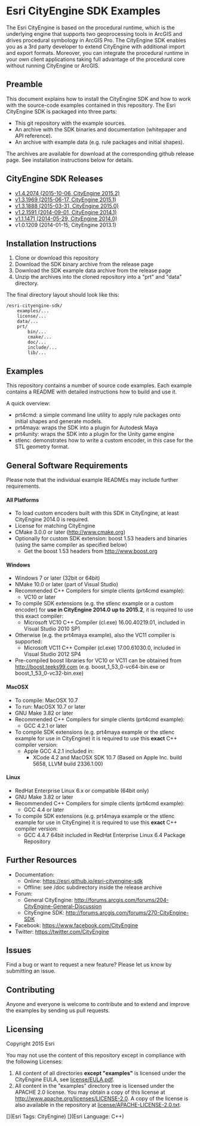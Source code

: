 # Esri CityEngine SDK Examples

The Esri CityEngine is based on the procedural runtime, which is the underlying engine that supports two geoprocessing tools in ArcGIS and drives procedural symbology in ArcGIS Pro. The CityEngine SDK enables you as a 3rd party developer to extend CityEngine with additional import and export formats. Moreover, you can integrate the procedural runtime in your own client applications taking full advantage of the procedural core without running CityEngine or ArcGIS.

## Preamble

This document explains how to install the CityEngine SDK and how to work with the source-code examples contained in this repository. The Esri CityEngine SDK is packaged into three parts:
- This git repository with the example sources.
- An archive with the SDK binaries and documentation (whitepaper and API reference).
- An archive with example data (e.g. rule packages and initial shapes).

The archives are available for download at the corresponding github release page. See installation instructions below for details.

## CityEngine SDK Releases
- [v1.4.2074 (2015-10-06, CityEngine 2015.2)](https://github.com/Esri/esri-cityengine-sdk/releases/tag/1.4.2074)
- [v1.3.1969 (2015-06-17, CityEngine 2015.1)](https://github.com/Esri/esri-cityengine-sdk/releases/tag/1.3.1969)
- [v1.3.1888 (2015-03-31, CityEngine 2015.0)](https://github.com/Esri/esri-cityengine-sdk/releases/tag/1.3.1888)
- [v1.2.1591 (2014-09-01, CityEngine 2014.1)](https://github.com/Esri/esri-cityengine-sdk/releases/tag/1.2.1591)
- [v1.1.1471 (2014-05-29, CityEngine 2014.0)](https://github.com/Esri/esri-cityengine-sdk/releases/tag/1.1.1471)
- v1.0.1209 (2014-01-15, CityEngine 2013.1)

## Installation Instructions
1. Clone or download this repository
2. Download the SDK binary archive from the release page
3. Download the SDK example data archive from the release page
4. Unzip the archives into the cloned repository into a "prt" and "data" directory.

The final directory layout should look like this:
```
/esri-cityengine-sdk/
    examples/...
    license/...
    data/...
    prt/
        bin/...
        cmake/...
        doc/...
        include/...
        lib/...
```

## Examples
This repository contains a number of source code examples. Each example contains a README with detailed instructions how to build and use it.

A quick overview:
- prt4cmd: a simple command line utility to apply rule packages onto initial shapes and generate models.
- prt4maya: wraps the SDK into a plugin for Autodesk Maya
- prt4unity: wraps the SDK into a plugin for the Unity game engine
- stlenc: demonstrates how to write a custom encoder, in this case for the STL geometry format.

## General Software Requirements
Please note that the individual example READMEs may include further requirements.

#### All Platforms
* To load custom encoders built with this SDK in CityEngine, at least CityEngine 2014.0 is required.
* License for matching CityEngine
* CMake 3.0.0 or later (http://www.cmake.org)
* Optionally for custom SDK extension: boost 1.53 headers and binaries (using the same compiler as specified below)
    * Get the boost 1.53 headers from http://www.boost.org

#### Windows
* Windows 7 or later (32bit or 64bit)
* NMake 10.0 or later (part of Visual Studio)
* Recommended C++ Compilers for simple clients (prt4cmd example):
    * VC10 or later
* To compile SDK extensions (e.g. the stlenc example or a custom encoder) for **use in CityEngine 2014.0 up to 2015.2**, it is required to use this exact compiler:
    * Microsoft VC10 C++ Compiler (cl.exe) 16.00.40219.01, included in Visual Studio 2010 SP1
* Otherwise (e.g. the prt4maya example), also the VC11 compiler is supported:
    * Microsoft VC11 C++ Compiler (cl.exe) 17.00.61030.0, included in Visual Studio 2012 SP4
* Pre-compiled boost libraries for VC10 or VC11 can be obtained from http://boost.teeks99.com (e.g. boost_1_53_0-vc64-bin.exe or boost_1_53_0-vc32-bin.exe)

#### MacOSX
* To compile: MacOSX 10.7
* To run: MacOSX 10.7 or later
* GNU Make 3.82 or later
* Recommended C++ Compilers for simple clients (prt4cmd example):
    * GCC 4.2.1 or later
* To compile SDK extensions (e.g. prt4maya example or the stlenc example for use in CityEngine) it is required to use this **exact** C++ compiler version:
    * Apple GCC 4.2.1 included in:
        * XCode 4.2 and MacOSX SDK 10.7 (Based on Apple Inc. build 5658, LLVM build 2336.1.00)

#### Linux
* RedHat Enterprise Linux 6.x or compatible (64bit only)
* GNU Make 3.82 or later
* Recommended C++ Compilers for simple clients (prt4cmd example):
    * GCC 4.4 or later
* To compile SDK extensions (e.g. prt4maya example or the stlenc example for use in CityEngine) it is required to use this **exact** C++ compiler version:
    * GCC 4.4.7 64bit included in RedHat Enterprise Linux 6.4 Package Repository

## Further Resources
* Documentation:
    * Online: https://esri.github.io/esri-cityengine-sdk
    * Offline: see /doc subdirectory inside the release archive
* Forum: 
    * General CityEngine: http://forums.arcgis.com/forums/204-CityEngine-General-Discussion
    * CityEngine SDK: http://forums.arcgis.com/forums/270-CityEngine-SDK
* Facebook: https://www.facebook.com/CityEngine
* Twitter: https://twitter.com/CityEngine

## Issues

Find a bug or want to request a new feature? Please let us know by submitting an issue.

## Contributing

Anyone and everyone is welcome to contribute and to extend and improve the examples by sending us pull requests.

## Licensing

Copyright 2015 Esri

You may not use the content of this repository except in compliance with the following Licenses:
  1. All content of all directories **except "examples"** is licensed under the CityEngine EULA, see [license/EULA.pdf](license/EULA.pdf).
  2. All content in the "examples" directory tree is licensed under the APACHE 2.0 license. You may obtain a copy of this license at http://www.apache.org/licenses/LICENSE-2.0. A copy of the license is also available in the repository at [license/APACHE-LICENSE-2.0.txt](license/APACHE-LICENSE-2.0.txt).

[](Esri Tags: CityEngine)
[](Esri Language: C++)
